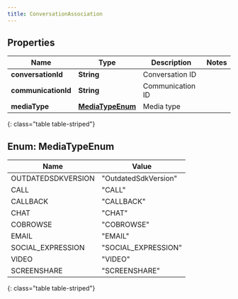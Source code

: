 ```yaml
---
title: ConversationAssociation
---
```


## Properties

| Name | Type | Description | Notes |
| ------------ | ------------- | ------------- | ------------- |
| **conversationId** | **String** | Conversation ID |  |
| **communicationId** | **String** | Communication ID |  |
| **mediaType** | [**MediaTypeEnum**](#MediaTypeEnum) | Media type |  |
{: class="table table-striped"}


<a name="MediaTypeEnum"></a>

## Enum: MediaTypeEnum

| Name | Value |
| ---- | ----- |
| OUTDATEDSDKVERSION | &quot;OutdatedSdkVersion&quot; |
| CALL | &quot;CALL&quot; |
| CALLBACK | &quot;CALLBACK&quot; |
| CHAT | &quot;CHAT&quot; |
| COBROWSE | &quot;COBROWSE&quot; |
| EMAIL | &quot;EMAIL&quot; |
| SOCIAL_EXPRESSION | &quot;SOCIAL_EXPRESSION&quot; |
| VIDEO | &quot;VIDEO&quot; |
| SCREENSHARE | &quot;SCREENSHARE&quot; |
{: class="table table-striped"}


